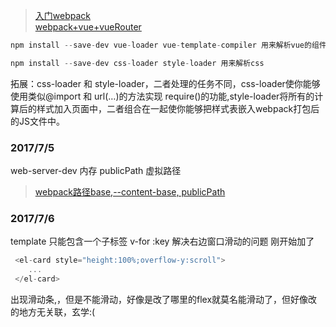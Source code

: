> [入门webpack](http://www.jianshu.com/p/42e11515c10f)  
> [webpack+vue+vueRouter](https://segmentfault.com/a/1190000008602934)
```js
npm install --save-dev vue-loader vue-template-compiler 用来解析vue的组件，.vue后缀的文件

npm install --save-dev css-loader style-loader 用来解析css
```
拓展：css-loader 和 style-loader，二者处理的任务不同，css-loader使你能够使用类似@import 和 url(…)的方法实现 require()的功能,style-loader将所有的计算后的样式加入页面中，二者组合在一起使你能够把样式表嵌入webpack打包后的JS文件中。

### 2017/7/5  
web-server-dev 内存 publicPath 虚拟路径
> [webpack路径base,--content-base, publicPath](http://www.cnblogs.com/chenshao/p/6362768.html)

### 2017/7/6 
template 只能包含一个子标签 v-for :key 
解决右边窗口滑动的问题 刚开始加了
```js
 <el-card style="height:100%;overflow-y:scroll">
    ...
 </el-card>
 ```
 出现滑动条,，但是不能滑动，好像是改了哪里的flex就莫名能滑动了，但好像改的地方无关联，玄学:(